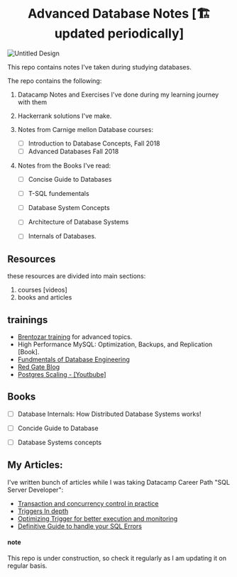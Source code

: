 <h1 align="center">Advanced Database Notes [🏗 updated periodically]</h1>

![Untitled Design](https://user-images.githubusercontent.com/42917814/209810128-4d37e43b-a33d-4394-928c-38879c2f3b22.png)

This repo contains notes I've taken during studying databases.

The repo contains the following:

1. Datacamp Notes and Exercises I've done during my learning journey with them

2. Hackerrank solutions I've make.

3. Notes from Carnige mellon Database courses:
    - [ ] Introduction to Database Concepts, Fall 2018
    - [ ] Advanced Databases Fall 2018
4. Notes from the Books I've read:
    - [ ] Concise Guide to Databases
    - [ ] T-SQL fundementals
    - [ ] Database System Concepts
    - [ ] Architecture of Database Systems
    - [ ] Internals of Databases.


## Resources
these resources are divided into main sections:
1. courses [videos]
2. books and articles

trainings
-------
- [Brentozar training](https://training.brentozar.com/courses) for advanced topics.
- High Performance MySQL: Optimization, Backups, and Replication [Book].
- [Fundmentals of Database Engineering](https://www.udemy.com/course/database-engines-crash-course/)
- <a href="https://www.red-gate.com/blog/database-development">Red Gate Blog</a>
- <a href="https://www.youtube.com/c/ScalingPostgres/videos">Postgres Scaling - [Youtbube] </a>

Books
-------
- [ ] Database Internals: How Distributed Database Systems works!
- [ ] Concide Guide to Database
- [ ] Database Systems concepts


## My Articles:
I've written bunch of articles while I was taking Datacamp Career Path "SQL Server Developer":
- <a href="https://meska54.hashnode.dev/transactions-concurrency-control-theory-and-practice">Transaction and concurrency control in practice</a>
- <a href="https://meska54.hashnode.dev/triggers-in-depth-part-2">Triggers In depth</a>
- <a href="https://meska54.hashnode.dev/how-to-properly-optimize-triggers-in-t-sql-part-3">Optimizing Trigger for better execution and monitoring</a>
- <a href="https://meska54.hashnode.dev/how-to-handle-t-sql-errors-efficiently">Definitive Guide to handle your SQL Errors </a>

#### note
This repo is under construction, so check it regularly as I am updating it on regular basis.
